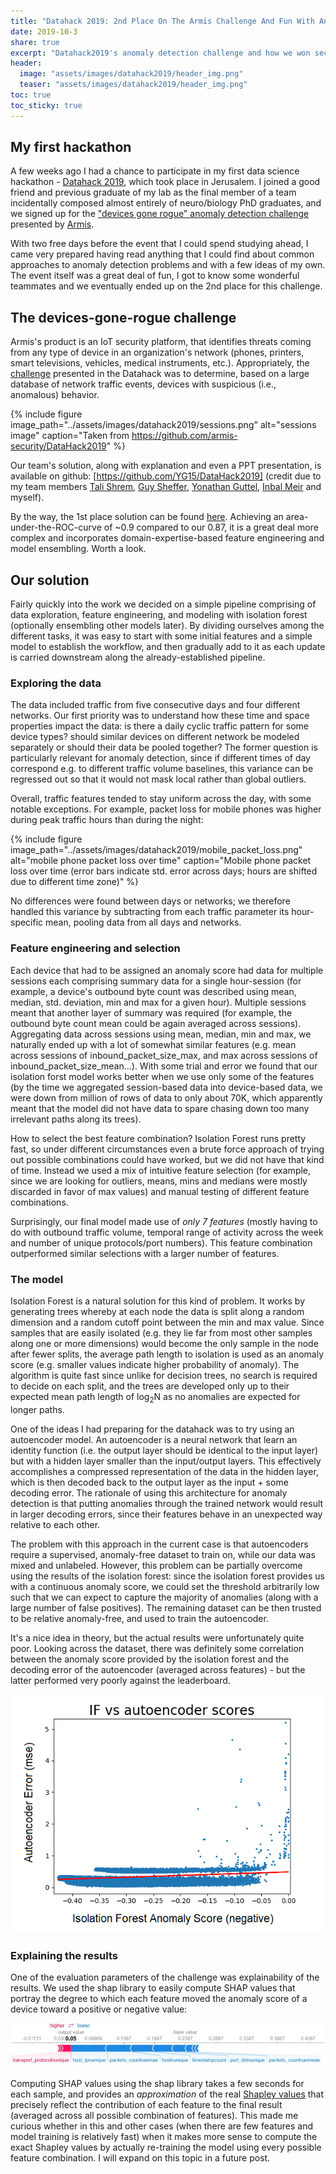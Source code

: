 ```yaml
---
title: "Datahack 2019: 2nd Place On The Armis Challenge And Fun With Anomaly Detection"
date: 2019-10-3
share: true
excerpt: "Datahack2019's anomaly detection challenge and how we won second place by keepin' it simple"
header:
  image: "assets/images/datahack2019/header_img.png"
  teaser: "assets/images/datahack2019/header_img.png"
toc: true
toc_sticky: true
---
```


## My first hackathon
A few weeks ago I had a chance to participate in my first data science hackathon - [Datahack 2019](https://www.datahack.org.il/), which took place in Jerusalem. I joined a good friend and previous graduate of my lab as the final member of a team incidentally composed almost entirely of neuro/biology PhD graduates, and we signed up for the ["devices gone rogue" anomaly detection challenge](https://www.datahack.org.il/challenge/armis-devices-gone-rogue) presented by [Armis](https://www.armis.com/).

With two free days before the event that I could spend studying ahead, I came very prepared having read anything that I could find about common approaches to anomaly detection problems and with a few ideas of my own. The event itself was a great deal of fun, I got to know some wonderful teammates and we eventually ended up on the 2nd place for this challenge.

## The devices-gone-rogue challenge

Armis's product is an IoT security platform, that identifies threats coming from any type of device in an organization's network (phones, printers, smart televisions, vehicles, medical instruments, etc.). Appropriately, the [challenge](https://github.com/armis-security/DataHack2019) presented in the Datahack was to determine, based on a large database of network traffic events, devices with suspicious (i.e., anomalous) behavior.

{% include figure image_path="../assets/images/datahack2019/sessions.png" alt="sessions image" caption="Taken from https://github.com/armis-security/DataHack2019" %}

Our team's solution, along with explanation and even a PPT presentation, is available on github: [https://github.com/YG15/DataHack2019] (credit due to my team members [Tali Shrem](https://www.linkedin.com/in/talia-shrem-84a404a9/), [Guy Sheffer](https://www.linkedin.com/in/guy-sheffer-79761634/), [Yonathan Guttel](https://www.linkedin.com/in/yonathan-guttel/), [Inbal Meir](https://www.linkedin.com/in/inbal-meir-177b5516/) and myself).

By the way, the 1st place solution can be found [here](https://github.com/dmarcous/Self-Supervised-Network-Anomaly-Detection?fbclid=IwAR02I0JsfydDS1ud7uHezbw9CbwZWBNROpRTlmY54os0bEmDtV0daw2dfa0). Achieving an area-under-the-ROC-curve of ~0.9 compared to our 0.87, it is a great deal more complex and incorporates domain-expertise-based feature engineering and model ensembling. Worth a look.

## Our solution
Fairly quickly into the work we decided on a simple pipeline comprising of data exploration, feature engineering, and modeling with isolation forest (optionally ensembling other models later). By dividing ourselves among the different tasks, it was easy to start with some initial features and a simple model to establish the workflow, and then gradually add to it as each update is carried downstream along the already-established pipeline.

### Exploring the data
The data included traffic from five consecutive days and four different networks. Our first priority was to understand how these time and space properties impact the data: is there a daily cyclic traffic pattern for some device types? should similar devices on different network be modeled separately or should their data be pooled together? The former question is particularly relevant for anomaly detection, since if different times of day correspond e.g. to different traffic volume baselines, this variance can be regressed out so that it would not mask local rather than global outliers.  

Overall, traffic features tended to stay uniform across the day, with some notable exceptions. For example, packet loss for mobile phones was higher during peak traffic hours than during the night:

{% include figure image_path="../assets/images/datahack2019/mobile_packet_loss.png" alt="mobile phone packet loss over time" caption="Mobile phone packet loss over time (error bars indicate std. error across days; hours are shifted due to different time zone)" %}

No differences were found between days or networks; we therefore handled this variance by subtracting from each traffic parameter its hour-specific mean, pooling data from all days and networks.

### Feature engineering and selection

Each device that had to be assigned an anomaly score had data for multiple sessions each comprising summary data for a single hour-session (for example, a device's outbound byte count was described using mean, median, std. deviation, min and max for a given hour). Multiple sessions meant that another layer of summary was required (for example, the outbound byte count mean could be again averaged across sessions). Aggregating data across sessions using mean, median, min and max, we naturally ended up with a lot of somewhat similar features (e.g. mean across sessions of inbound_packet_size_max, and max across sessions of inbound_packet_size_mean...). With some trial and error we found that our isolation forst model works better when we use only some of the features (by the time we aggregated session-based data into device-based data, we were down from million of rows of data to only about 70K, which apparently meant that the model did not have data to spare chasing down too many irrelevant paths along its trees).

How to select the best feature combination? Isolation Forest runs pretty fast, so under different circumstances even a brute force approach of trying out possible combinations could have worked, but we did not have that kind of time. Instead we used a mix of intuitive feature selection (for example, since we are looking for outliers, means, mins and medians were mostly discarded in favor of max values) and manual testing of different feature combinations.

Surprisingly, our final model made use of _only 7 features_ (mostly having to do with outbound traffic volume, temporal range of activity across the week and number of unique protocols/port numbers). This feature combination outperformed similar selections with a larger number of features.

### The model

Isolation Forest is a natural solution for this kind of problem. It works by generating trees whereby at each node the data is split along a random dimension and a random cutoff point between the min and max value. Since samples that are easily isolated (e.g. they lie far from most other samples along one or more dimensions) would become the only sample in the node after fewer splits, the average path length to isolation is used as an anomaly score (e.g. smaller values indicate higher probability of anomaly). The algorithm is quite fast since unlike for decision trees, no search is required to decide on each split, and the trees are developed only up to their expected mean path length of log<sub>2</sub>N as no anomalies are expected for longer paths.

One of the ideas I had preparing for the datahack was to try using an autoencoder model. An autoencoder is a neural network that learn an identity function (i.e. the output layer should be identical to the input layer) but with a hidden layer smaller than the input/output layers. This effectively accomplishes a compressed representation of the data in the hidden layer, which is then decoded back to the output layer as the input + some decoding error. The rationale of using this architecture for anomaly detection is that putting anomalies through the trained network would result in larger decoding errors, since their features behave in an unexpected way relative to each other.

The problem with this approach in the current case is that autoencoders require a supervised, anomaly-free dataset to train on, while our data was mixed and unlabeled. However, this problem can be partially overcome using the results of the isolation forest: since the isolation forest provides us with a continuous anomaly score, we could set the threshold arbitrarily low such that we can expect to capture the majority of anomalies (along with a large number of false positives). The remaining dataset can be then trusted to be relative anomaly-free, and used to train the autoencoder.

It's a nice idea in theory, but the actual results were unfortunately quite poor. Looking across the dataset, there was definitely some correlation between the anomaly score provided by the isolation forest and the decoding error of the autoencoder (averaged across features) - but the latter performed very poorly against the leaderboard.

![IF vs AE scores](../assets/images/datahack2019/if_ae_corr.png)

### Explaining the results

One of the evaluation parameters of the challenge was explainability of the results. We used the shap library to easily compute SHAP values that portray the degree to which each feature moved the anomaly score of a device toward a positive or negative value:

![shap values](../assets/images/datahack2019/shap_values.png "a rogue PC...")

Computing SHAP values using the shap library takes a few seconds for each sample, and provides an _approximation_ of the real [Shapley values](https://en.wikipedia.org/wiki/Shapley_value) that precisely reflect the contribution of each feature to the final result (averaged across all possible combination of features). This made me curious whether in this and other cases (when there are few features and model training is relatively fast) when it makes more sense to compute the exact Shapley values by actually re-training the model using every possible feature combination. I will expand on this topic in a future post.
